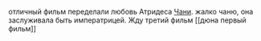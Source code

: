 отличный фильм 
переделали любовь Атридеса 
[Чани](https://ru.wikipedia.org/wiki/%D0%A7%D0%B0%D0%BD%D0%B8 "Чани").
жалко чаню, она заслуживала быть императрицей. Жду третий фильм
[[дюна первый фильм]]